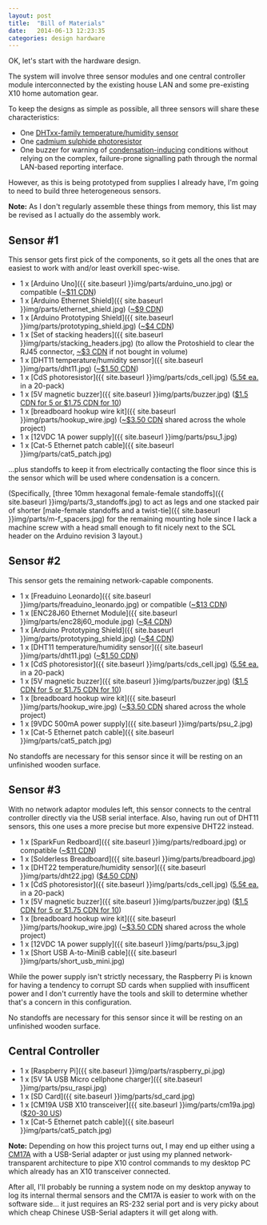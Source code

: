 ```yaml
---
layout: post
title:  "Bill of Materials"
date:   2014-06-13 12:23:35
categories: design hardware
---
```


OK, let's start with the hardware design.

The system will involve three sensor modules and one central controller module
interconnected by the existing house LAN and some pre-existing X10 home
automation gear.

To keep the designs as simple as possible, all three sensors will share these
characteristics:

* One [DHTxx-family temperature/humidity sensor](https://learn.adafruit.com/dht/overview)
* One [cadmium sulphide photoresistor](https://en.wikipedia.org/wiki/Photoresistor)
* One buzzer for warning of [condensation-inducing](https://en.wikipedia.org/wiki/Dew_point)
  conditions without relying on the complex, failure-prone signalling path
  through the normal LAN-based reporting interface.

However, as this is being prototyped from supplies I already have, I'm going to
need to build three heterogeneous sensors.

**Note:** As I don't regularly assemble these things from memory, this list may
be revised as I actually do the assembly work.

## Sensor #1

This sensor gets first pick of the components, so it gets all the ones that are
easiest to work with and/or least overkill spec-wise.

* 1 x [Arduino Uno]({{ site.baseurl }}img/parts/arduino_uno.jpg) or compatible ([~$11 CDN](http://www.dx.com/p/development-board-w-data-cable-for-arduino-uno-r3-deep-blue-cable-52cm-312887))
* 1 x [Arduino Ethernet Shield]({{ site.baseurl }}img/parts/ethernet_shield.jpg) ([~$9 CDN](http://www.ebay.ca/sch/i.html?_odkw=arduino+ethernet+W5100&_ipg=200&LH_BIN=1&_stpos=L0K+1N0&_sop=15&_localstpos=L0K+1N0&_osacat=0&_from=R40&clk_rvr_id=524308330579&_mPrRngCbx=1&_trksid=p2045573.m570.l1313.TR4.TRC2.A0.H0.Xarduino+ethernet+shield+W5100+-motor&_nkw=arduino+ethernet+shield+W5100+-motor&_sacat=0))
* 1 x [Arduino Prototyping Shield]({{ site.baseurl }}img/parts/prototyping_shield.jpg) ([~$4 CDN](http://www.ebay.ca/sch/i.html?_odkw=arduino+prototype+shield&_ipg=200&LH_BIN=1&_stpos=L0K+1N0&_sop=15&_localstpos=L0K+1N0&_osacat=0&_from=R40&_mPrRngCbx=1&_trksid=p2045573.m570.l1313.TR6.TRC2.A0.H0.Xarduino+protoshield&_nkw=arduino+protoshield&_sacat=0))
* 1 x [Set of stacking headers]({{ site.baseurl }}img/parts/stacking_headers.jpg) (to allow the Protoshield to clear the RJ45
  connector, [~$3 CDN](http://www.ebay.ca/sch/i.html?_odkw=stackable+headers&_ipg=200&_stpos=L0K+1N0&LH_BIN=1&_sop=15&_localstpos=L0K+1N0&_osacat=0&_from=R40&_mPrRngCbx=1&_trksid=p2045573.m570.l1313.TR6.TRC2.A0.H0.Xstackable+header+%28set%2Ckit%29&_nkw=stackable+header+%28set%2Ckit%29&_sacat=0) if not bought in volume)
* 1 x [DHT11 temperature/humidity sensor]({{ site.baseurl }}img/parts/dht11.jpg) ([~$1.50 CDN](http://www.ebay.ca/sch/i.html?_udlo=&LH_BIN=1&_sop=15&clk_rvr_id=524308330579&_sacat=&_mPrRngCbx=1&_udhi=&_nkw=dht11&_ipg=200&rt=nc&_localstpos=L0K%201N0&_stpos=L0K%201N0))
* 1 x [CdS photoresistor]({{ site.baseurl }}img/parts/cds_cell.jpg) ([5.5¢ ea.](http://www.ebay.ca/sch/i.html?_odkw=dht11&_ipg=200&_stpos=L0K+1N0&LH_BIN=1&_sop=15&_localstpos=L0K+1N0&_osacat=0&clk_rvr_id=524308330579&_mPrRngCbx=1&_trksid=p2045573.m570.l1313.TR0.TRC0.H0.Xphotoresistor&_nkw=photoresistor&_sacat=0&_from=R40) in a 20-pack)
* 1 x [5V magnetic buzzer]({{ site.baseurl }}img/parts/buzzer.jpg) ([$1.5 CDN for 5 or $1.75 CDN for 10](http://www.ebay.ca/sch/i.html?_odkw=photoresistor&_ipg=200&LH_BIN=1&_stpos=L0K+1N0&_sop=15&_localstpos=L0K+1N0&_osacat=0&_from=R40&_mPrRngCbx=1&_trksid=p2045573.m570.l1313.TR10.TRC0.A0.H0.X5v+buzzer&_nkw=5v+buzzer&_sacat=0))
* 1 x [breadboard hookup wire kit]({{ site.baseurl }}img/parts/hookup_wire.jpg) ([~$3.50 CDN](http://www.ebay.ca/sch/i.html?_odkw=breadboard+wire+kit+-65+-65pcs+-20cm&_sop=15&_osacat=0&_from=R40&_trksid=p2045573.m570.l1313.TR0.TRC0.H0.XU+shape+breadboard+wire+kit&_nkw=U+shape+breadboard+wire+kit&_sacat=0) shared across the whole project)
* 1 x [12VDC 1A power supply]({{ site.baseurl }}img/parts/psu_1.jpg)
* 1 x [Cat-5 Ethernet patch cable]({{ site.baseurl }}img/parts/cat5_patch.jpg)

...plus standoffs to keep it from electrically contacting the floor since this
is the sensor which will be used where condensation is a concern.

(Specifically, [three 10mm hexagonal female-female standoffs]({{ site.baseurl }}img/parts/3_standoffs.jpg) to act as legs and
one stacked pair of shorter [male-female standoffs and a twist-tie]({{ site.baseurl }}img/parts/m-f_spacers.jpg) for the
remaining mounting hole since I lack a machine screw with a head small enough
to fit nicely next to the SCL header on the Arduino revision 3 layout.)

## Sensor #2

This sensor gets the remaining network-capable components.

* 1 x [Freaduino Leonardo]({{ site.baseurl }}img/parts/freaduino_leonardo.jpg) or compatible ([~$13 CDN](http://www.dx.com/p/diy-eduino-leonardo-module-blue-black-213956))
* 1 x [ENC28J60 Ethernet Module]({{ site.baseurl }}img/parts/enc28j60_module.jpg) ([~$4 CDN](http://www.ebay.ca/sch/i.html?_odkw=arduino+ethernet+ENC28J60&_ipg=200&LH_BIN=1&_stpos=L0K+1N0&_sop=15&_localstpos=L0K+1N0&_osacat=0&_from=R40&_mPrRngCbx=1&_trksid=p2045573.m570.l1313.TR0.TRC0.H0&_nkw=arduino+ethernet+ENC28J60&_sacat=0))
* 1 x [Arduino Prototyping Shield]({{ site.baseurl }}img/parts/prototyping_shield.jpg) ([~$4 CDN](http://www.ebay.ca/sch/i.html?_odkw=arduino+prototype+shield&_ipg=200&LH_BIN=1&_stpos=L0K+1N0&_sop=15&_localstpos=L0K+1N0&_osacat=0&_from=R40&_mPrRngCbx=1&_trksid=p2045573.m570.l1313.TR6.TRC2.A0.H0.Xarduino+protoshield&_nkw=arduino+protoshield&_sacat=0))
* 1 x [DHT11 temperature/humidity sensor]({{ site.baseurl }}img/parts/dht11.jpg) ([~$1.50 CDN](http://www.ebay.ca/sch/i.html?_udlo=&LH_BIN=1&_sop=15&clk_rvr_id=524308330579&_sacat=&_mPrRngCbx=1&_udhi=&_nkw=dht11&_ipg=200&rt=nc&_localstpos=L0K%201N0&_stpos=L0K%201N0))
* 1 x [CdS photoresistor]({{ site.baseurl }}img/parts/cds_cell.jpg) ([5.5¢ ea.](http://www.ebay.ca/sch/i.html?_odkw=dht11&_ipg=200&_stpos=L0K+1N0&LH_BIN=1&_sop=15&_localstpos=L0K+1N0&_osacat=0&clk_rvr_id=524308330579&_mPrRngCbx=1&_trksid=p2045573.m570.l1313.TR0.TRC0.H0.Xphotoresistor&_nkw=photoresistor&_sacat=0&_from=R40) in a 20-pack)
* 1 x [5V magnetic buzzer]({{ site.baseurl }}img/parts/buzzer.jpg) ([$1.5 CDN for 5 or $1.75 CDN for 10](http://www.ebay.ca/sch/i.html?_odkw=photoresistor&_ipg=200&LH_BIN=1&_stpos=L0K+1N0&_sop=15&_localstpos=L0K+1N0&_osacat=0&_from=R40&_mPrRngCbx=1&_trksid=p2045573.m570.l1313.TR10.TRC0.A0.H0.X5v+buzzer&_nkw=5v+buzzer&_sacat=0))
* 1 x [breadboard hookup wire kit]({{ site.baseurl }}img/parts/hookup_wire.jpg) ([~$3.50 CDN](http://www.ebay.ca/sch/i.html?_odkw=breadboard+wire+kit+-65+-65pcs+-20cm&_sop=15&_osacat=0&_from=R40&_trksid=p2045573.m570.l1313.TR0.TRC0.H0.XU+shape+breadboard+wire+kit&_nkw=U+shape+breadboard+wire+kit&_sacat=0) shared across the whole project)
* 1 x [9VDC 500mA power supply]({{ site.baseurl }}img/parts/psu_2.jpg)
* 1 x [Cat-5 Ethernet patch cable]({{ site.baseurl }}img/parts/cat5_patch.jpg)

No standoffs are necessary for this sensor since it will be resting on an
unfinished wooden surface.

## Sensor #3

With no network adaptor modules left, this sensor connects to the central
controller directly via the USB serial interface. Also, having run out of DHT11
sensors, this one uses a more precise but more expensive DHT22 instead.

* 1 x [SparkFun Redboard]({{ site.baseurl }}img/parts/redboard.jpg) or compatible ([~$11 CDN](http://www.dx.com/p/development-board-w-data-cable-for-arduino-uno-r3-deep-blue-cable-52cm-312887))
* 1 x [Solderless Breadboard]({{ site.baseurl }}img/parts/breadboard.jpg)
* 1 x [DHT22 temperature/humidity sensor]({{ site.baseurl }}img/parts/dht22.jpg) ([$4.50 CDN](http://www.ebay.ca/sch/i.html?_udlo=&LH_BIN=1&_sop=15&clk_rvr_id=524308330579&_sacat=&_mPrRngCbx=1&_udhi=&_nkw=dht22&_ipg=200&rt=nc&_localstpos=L0K%201N0&_stpos=L0K%201N0))
* 1 x [CdS photoresistor]({{ site.baseurl }}img/parts/cds_cell.jpg) ([5.5¢ ea.](http://www.ebay.ca/sch/i.html?_odkw=dht11&_ipg=200&_stpos=L0K+1N0&LH_BIN=1&_sop=15&_localstpos=L0K+1N0&_osacat=0&clk_rvr_id=524308330579&_mPrRngCbx=1&_trksid=p2045573.m570.l1313.TR0.TRC0.H0.Xphotoresistor&_nkw=photoresistor&_sacat=0&_from=R40) in a 20-pack)
* 1 x [5V magnetic buzzer]({{ site.baseurl }}img/parts/buzzer.jpg) ([$1.5 CDN for 5 or $1.75 CDN for 10](http://www.ebay.ca/sch/i.html?_odkw=photoresistor&_ipg=200&LH_BIN=1&_stpos=L0K+1N0&_sop=15&_localstpos=L0K+1N0&_osacat=0&_from=R40&_mPrRngCbx=1&_trksid=p2045573.m570.l1313.TR10.TRC0.A0.H0.X5v+buzzer&_nkw=5v+buzzer&_sacat=0))
* 1 x [breadboard hookup wire kit]({{ site.baseurl }}img/parts/hookup_wire.jpg) ([~$3.50 CDN](http://www.ebay.ca/sch/i.html?_odkw=breadboard+wire+kit+-65+-65pcs+-20cm&_sop=15&_osacat=0&_from=R40&_trksid=p2045573.m570.l1313.TR0.TRC0.H0.XU+shape+breadboard+wire+kit&_nkw=U+shape+breadboard+wire+kit&_sacat=0) shared across the whole project)
* 1 x [12VDC 1A power supply]({{ site.baseurl }}img/parts/psu_3.jpg)
* 1 x [Short USB A-to-MiniB cable]({{ site.baseurl }}img/parts/short_usb_mini.jpg)

While the power supply isn't strictly necessary, the Raspberry Pi is known for
having a tendency to corrupt SD cards when supplied with insufficent power and
I don't currently have the tools and skill to determine whether that's a
concern in this configuration.

No standoffs are necessary for this sensor since it will be resting on an
unfinished wooden surface.


## Central Controller

* 1 x [Raspberry Pi]({{ site.baseurl }}img/parts/raspberry_pi.jpg)
* 1 x [5V 1A USB Micro cellphone charger]({{ site.baseurl }}img/parts/psu_raspi.jpg)
* 1 x [SD Card]({{ site.baseurl }}img/parts/sd_card.jpg)
* 1 x [CM19A USB X10 transceiver]({{ site.baseurl }}img/parts/cm19a.jpg) ([$20-30 US](http://www.thehomeautomationstore.com/cm19a.html))
* 1 x [Cat-5 Ethernet patch cable]({{ site.baseurl }}img/parts/cat5_patch.jpg)

**Note:** Depending on how this project turns out, I may end up either using a
[CM17A](http://www.ebay.ca/sch/i.html?_odkw=CM19A&_ipg=200&_stpos=L0K+1N0&LH_BIN=1&_sop=15&_localstpos=L0K+1N0&_osacat=0&clk_rvr_id=524308330579&_mPrRngCbx=1&_trksid=p2045573.m570.l1313.TR0.TRC0.H0.XCM17A&_nkw=CM17A&_sacat=0&_from=R40) with a USB-Serial adapter or just using my planned network-transparent architecture to
pipe X10 control commands to my desktop PC which already has an X10 transceiver connected.

After all, I'll probably be running a system node on my desktop anyway to log
its internal thermal sensors and the CM17A is easier to work with on the
software side... it just requires an RS-232 serial port and is very picky about
which cheap Chinese USB-Serial adapters it will get along with.
